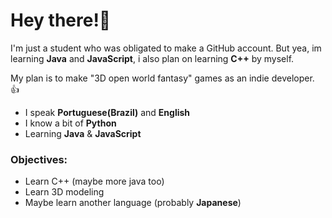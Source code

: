 # Hey there!👋

I'm just a student who was obligated to make a GitHub account. But yea, im learning **Java** and **JavaScript**, i also plan on learning **C++** by myself.

My plan is to make "3D open world fantasy" games as an indie developer. 👍

- I speak **Portuguese(Brazil)** and **English**
- I know a bit of **Python**
- Learning **Java** & **JavaScript**

### Objectives:
- Learn C++ (maybe more java too)
- Learn 3D modeling
- Maybe learn another language (probably **Japanese**)
